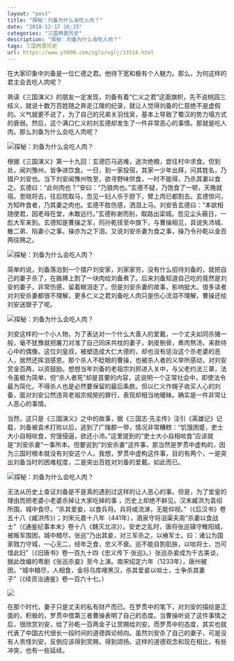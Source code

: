 ```yaml
---
layout: "post"
title: "探秘：刘备为什么会吃人肉？"
date: "2018-12-17 16:15"
categories: "三国两晋历史"
description: "探秘：刘备为什么会吃人肉？"
tags: 三国两晋历史
url: https://www.y5000.com/zgls/sglj/13514.html
---
```






在大家印象中刘备是一位仁德之君。他待下宽和极有个人魅力。那么，为何这样的君主会去吃人肉呢？

熟读《三国演义》的朋友一定发现，刘备有着“仁义之君”这面旗帜，先不说桃园三结义，就说十数万百姓随之奔走江陵的纪录，就让人觉得刘备的仁慈绝不是虚假的。义气就更不说了，为了自己的兄弟关羽伐吴，基本上导致了蜀汉的势力塌方式的衰弱。然后，这个满口仁义的刘玄德却发生了一件非常恶心的事情。那就是吃人肉。那么刘备为什么会吃人肉呢？

![探秘：刘备为什么会吃人肉？](/uploads/allimg/170215/6-1F215093219629.JPG)

根据《三国演义》第一十九回：玄德匹马逃难，途次绝粮，尝往村中求食。但到处，闻刘豫州，皆争进饮食。一日，到一家投宿，其家一少年出拜，问其姓名，乃猎户刘安也。当下刘安闻豫州牧至，欲寻野味供食，一时不能得，乃杀其妻以食之。玄德曰：“此何肉也？”安曰：“乃狼肉也。”玄德不疑，乃饱食了一顿，天晚就宿。至晓将去，往后院取马，忽见一妇人杀于厨下，臂上肉已都割去。玄德惊问，方知昨食者，乃其妻之肉也。玄德不胜伤感，洒泪上马。刘安告玄德曰：“本欲相随使君，因老母在堂，未敢远行。”玄德称谢而别，取路出梁城。忽见尘头蔽日，一彪大军来到。玄德知是曹操之军，同孙乾径至中旗下，与曹操相见，具说失沛城、散二弟、陷妻小之事。操亦为之下泪。又说刘安杀妻为食之事，操乃令孙乾以金百两往赐之。

![探秘：刘备为什么会吃人肉？](/uploads/allimg/170215/6-1F21509331c91.JPG)

简单的说，刘备落泊到一个猎户刘安家，刘家家穷，没有什么招待刘备的，就把自己的妻子杀了，在胳膊上割了一块肉给刘备煮了。后来刘备知道自己吃的竟然是刘安的妻子，非常伤感，留着眼泪走了。但是刘安杀妻的故事，影响挺大。很多读者对刘安杀妻都很不理解，更多仁义之君刘备吃人肉只是伤心流泪不理解，曹操还给刘安送银子了呢。

![探秘：刘备为什么会吃人肉？](/uploads/allimg/170215/6-1F215093432358.JPG)

刘安这样的一个小人物，为了表达对一个什么大善人的爱戴，一个丈夫如同杀猪一般，毫不犹豫就把屠刀对准了自己同床共枕的妻子，剥皮剔骨，煮肉熬汤，来款待心中的偶像。这位刘皇叔，被塑造成大仁大德的，却也没有惩治这个杀老婆的恶人，居然还挥泪感恩。那个杀人不眨眼的曹操，也被杀人者的义举所感动，对刘安赏金百两，以资鼓励。想想当年刘备的老祖宗刘邦进入关中，与父老约法三章，法令虽极为简单，但“杀人者死”却是首要的内容，这说明一个正常社会中，即使法令最为简化，不得杀人也是必然要保留的最后条款。但以仁义作幌子收买人心的刘备，面对刘安公然违背老祖宗规矩的罪行，表现却相当地暧昧。确实是一件非常让人恶心的事情。

当然，这只是《三国演义》之中的故事，据《三国志·先主传》注引《英雄记》记载，刘备被袁术打败以后，逃到了广陵郡一带，情况非常糟糕：“饥饿困蹙，吏士大小自相啖食，穷饿侵逼，欲还小沛。”这里提到的“吏士大小自相啖食”应该就是“刘安杀妻”一事所本。但要说到“刘安杀妻”这件事，那当然是罗贯中虚构的，因为三国时根本就没有刘安这个人。我想，罗贯中虚构这件事，目的有两个，一是突出刘备当时的困难程度，二是突出百姓对刘备的爱戴。如此而已。

![探秘：刘备为什么会吃人肉？](/uploads/allimg/170215/6-1F2150935151c.JPG)

无法从历史上查证刘备是不是真的遇到过这样的让人恶心的事。但是，为了堂皇的理由而把老婆小老婆杀掉让大家吃掉的事
，历史上却绝不鲜见。汉末臧洪为袁绍所围，城中食尽，“杀其爱妾，以食兵将。兵将咸流涕，无能仰视。”（《后汉书》卷五十八《臧洪传》）；刘宋元嘉十八年（441年），酒泉守将沮渠夫周“杀妻以食战士”（《通鉴纪事本末》卷十八《魏灭北凉》）。安史之乱时，唐将张巡镇守睢阳城，被叛军围困，城中粮尽，张巡“乃出其妾，对三军杀之，以飨军士。曰：诸公为国家戮力守城，一心无二，经年乏食，忠义不衰。巡不能自割肌肤，以啖将士，岂可惜此妇”〔《旧唐书》卷一百九十四《忠义传下·张巡》。）张巡杀妾成为千古美谈，据此改编的粤剧《张巡杀妾》至今上演。南宋绍定六年（1233年），唐州被困，“城中粮尽，人相食，金将乌库哩黑汉，杀其爱妾以啖士，士争杀其妻子”〔《续资治通鉴》卷一百六十七。）

![](https://img.y5000.com/uploads/allimg/170215/0939321G4-0.jpg)

在那个时代，妻子只是丈夫的私有财产而已。在罗贯中的笔下，对刘安的描绘是正面的，积极的，罗贯中借第三者曹操表明了自己的态度。当曹操听说了这件事情之后，很欣赏刘安，给了孙乾一百两金子让赏赐给刘安。而罗贯中的态度，其实也就代表了中国古代很长一段时间的道德舆论倾向。虽然刘安杀了自己的妻子，可是没有人责怪刘安，反倒应该得到赏赐，得到颂扬。这样的道德观念和现在相比，有些冲突，也有一些延续。
